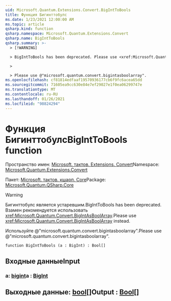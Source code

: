 ```yaml
---
uid: Microsoft.Quantum.Extensions.Convert.BigIntToBools
title: Функция Бигинттобулс
ms.date: 1/23/2021 12:00:00 AM
ms.topic: article
qsharp.kind: function
qsharp.namespace: Microsoft.Quantum.Extensions.Convert
qsharp.name: BigIntToBools
qsharp.summary: >-
  > [!WARNING]

  > BigIntToBools has been deprecated. Please use <xref:Microsoft.Quantum.Convert.BigIntAsBoolArray> instead.

  >

  > Please use @"microsoft.quantum.convert.bigintasboolarray".
ms.openlocfilehash: cf81814edfaaf19570936177cb6f9fc6acea65dd
ms.sourcegitcommit: 71605ea9cc630e84e7ef29027e1f0ea06299747e
ms.translationtype: MT
ms.contentlocale: ru-RU
ms.lasthandoff: 01/26/2021
ms.locfileid: "98824294"
---
```

# <a name="biginttobools-function"></a><span data-ttu-id="759b1-102">Функция Бигинттобулс</span><span class="sxs-lookup"><span data-stu-id="759b1-102">BigIntToBools function</span></span>

<span data-ttu-id="759b1-103">Пространство имен: [Microsoft. тактов. Extensions. Convert](xref:Microsoft.Quantum.Extensions.Convert)</span><span class="sxs-lookup"><span data-stu-id="759b1-103">Namespace: [Microsoft.Quantum.Extensions.Convert](xref:Microsoft.Quantum.Extensions.Convert)</span></span>

<span data-ttu-id="759b1-104">Пакет: [Microsoft. тактов. кшарп. Core](https://nuget.org/packages/Microsoft.Quantum.QSharp.Core)</span><span class="sxs-lookup"><span data-stu-id="759b1-104">Package: [Microsoft.Quantum.QSharp.Core](https://nuget.org/packages/Microsoft.Quantum.QSharp.Core)</span></span>


> [!WARNING]
> <span data-ttu-id="759b1-105">Бигинттобулс является устаревшим.</span><span class="sxs-lookup"><span data-stu-id="759b1-105">BigIntToBools has been deprecated.</span></span> <span data-ttu-id="759b1-106">Взамен рекомендуется использовать <xref:Microsoft.Quantum.Convert.BigIntAsBoolArray>.</span><span class="sxs-lookup"><span data-stu-id="759b1-106">Please use <xref:Microsoft.Quantum.Convert.BigIntAsBoolArray> instead.</span></span>
>
> <span data-ttu-id="759b1-107">Используйте @"microsoft.quantum.convert.bigintasboolarray".</span><span class="sxs-lookup"><span data-stu-id="759b1-107">Please use @"microsoft.quantum.convert.bigintasboolarray".</span></span>



```qsharp
function BigIntToBools (a : BigInt) : Bool[]
```


## <a name="input"></a><span data-ttu-id="759b1-108">Входные данные</span><span class="sxs-lookup"><span data-stu-id="759b1-108">Input</span></span>

### <a name="a--bigint"></a><span data-ttu-id="759b1-109">a: [bigint](xref:microsoft.quantum.lang-ref.bigint)</span><span class="sxs-lookup"><span data-stu-id="759b1-109">a : [BigInt](xref:microsoft.quantum.lang-ref.bigint)</span></span>





## <a name="output--bool"></a><span data-ttu-id="759b1-110">Выходные данные: [bool](xref:microsoft.quantum.lang-ref.bool)[]</span><span class="sxs-lookup"><span data-stu-id="759b1-110">Output : [Bool](xref:microsoft.quantum.lang-ref.bool)[]</span></span>

